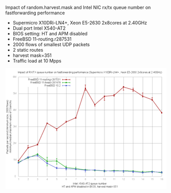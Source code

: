 Impact of random.harvest.mask and Intel NIC rx/tx queue number on fastforwarding performance
  - Supermicro X10DRi-LN4+, Xeon E5-2630 2x8cores at 2.40GHz
  - Dual port Intel X540-AT2
  - BIOS setting: HT and APM disabled
  - FreeBSD 11-routing.r287531
  - 2000 flows of smallest UDP packets
  - 2 static routes
  - harvest mask=351
  - Traffic load at 10 Mpps

![Impact of Intel X540-AT2 queue number on forwarding performance on FreeBSD 11-routing.r287531](graph.png)
